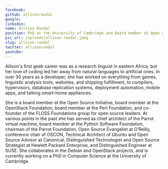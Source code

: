 ```yaml
---
facebook: 
github: allisonrandal
google: 
linkedin: 
name: Allison Randal
position: PhD at the University of Cambridge and Board member at Open Source Initiative.
pic_url: /uploads/allison-randal.jpeg
slug: allison-randal
twitter: allisonrandal
youtube: 
---
```

<p>Allison&#39;s first geek career was as a research linguist in eastern Africa, but her love of coding led her away from natural languages to artificial ones. In over 30 years as a developer, she has worked on everything from games, linguistic analysis tools, websites, and shipping fulfillment, to compilers, hypervisors, database replication systems, deployment automation, mobile apps, and talking smart-home appliances.</p>

<p>She is a board member at the Open Source Initiative, board member at the OpenStack Foundation, board member at the Perl Foundation, and co-founder of the FLOSS Foundations group for open source leaders. At various points in the past she has served as chief architect of the Parrot virtual machine, board member at the Python Software Foundation, chairman of the Parrot Foundation, Open Source Evangelist at O&rsquo;Reilly, conference chair of OSCON, Technical Architect of Ubuntu and Open Source Advisor at Canonical, Distinguished Technologist and Open Source Strategist at Hewlett Packard Enterprise, and Distinguished Engineer at SUSE. She collaborates in the Debian and OpenStack projects, and is currently working on a PhD in Computer Science at the University of Cambridge.</p>
